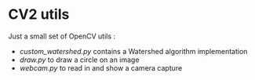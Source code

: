 # CV2 utils

Just a small set of OpenCV utils :
* *custom_watershed.py* contains a Watershed algorithm implementation
* *draw.py* to draw a circle on an image
* *webcam.py* to read in and show a camera capture

